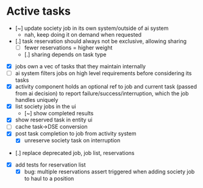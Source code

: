 # Active tasks

* [~] update society job in its own system/outside of ai system
	* nah, keep doing it on demand when requested
* [.] task reservation should always not be exclusive, allowing sharing
	* [ ] fewer reservations = higher weight
	* [.] sharing depends on task type
* [X] jobs own a vec of tasks that they maintain internally
* [ ] ai system filters jobs on high level requirements before considering its tasks
* [X] activity component holds an optional ref to job and current task (passed from ai decision) to report failure/success/interruption, which the job handles uniquely
* [X] list society jobs in the ui
	* [~] show completed results
* [X] show reserved task in entity ui
* [ ] cache task->DSE conversion
* [X] post task completion to job from activity system
	* [X] unreserve society task on interruption
* [.] replace deprecated job, job list, reservations
* [X] add tests for reservation list
	* [X] bug: multiple reservations assert triggered when adding society job to haul to a position

